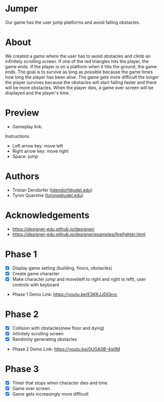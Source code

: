 # Jumper

Our game has the user jump platforms and avoid falling obstacles.

# About
We created a game where the user has to avoid obstacles and climb an infinitely 
scrolling screen. If one of the red triangles hits the player, the game ends. If the player is
on a platform when it hits the ground, the game ends. The goal is to survive as long as possible
because the game times how long the player has been alive. The game gets more difficult the longer
the player survives because the obstacles will start falling faster and there will be more obstacles.
When the player dies, a game over screen will be displayed and the player's time.

# Preview
- Gameplay link:

Instructions
- Left arrow key: move left
- Right arrow key: move right
- Space: jump

# Authors
- Tristan Dendorfer (tdendorf@udel.edu)
- Tyron Quarshie (tyronq@udel.edu)

# Acknowledgements
- https://designer-edu.github.io/designer/
- https://designer-edu.github.io/designer/examples/firefighter.html

# Phase 1
- [x] Display game setting (building, floors, obstacles)
- [x] Create game character
- [x] Make character jump and move(left to right and right to left), user controls with keyboard
- Phase 1 Demo Link: https://youtu.be/ESKKJJDGknc

# Phase 2
- [x] Collision with obstacles(new floor and dying)
- [x] Infinitely scrolling screen
- [x] Randomly generating obstacles
- Phase 2 Demo Link: https://youtu.be/0UGA0B-4q0M

# Phase 3
- [x] Timer that stops when character dies and time
- [x] Game over screen
- [x] Game gets increasingly more difficult
